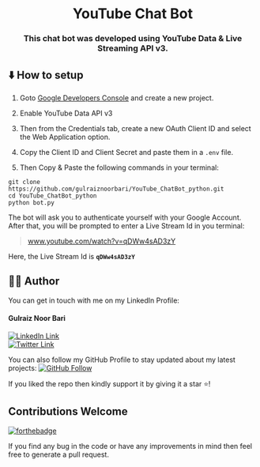 <div align="center">
  <h1>YouTube Chat Bot</h1>
  <h3>This chat bot was developed using YouTube Data & Live Streaming API v3.</h3>
</div>

## ⬇️ How to setup

1. Goto [Google Developers Console](https://console.developers.google.com/) and create a new project.

2. Enable YouTube Data API v3
3. Then from the Credentials tab, create a new OAuth Client ID and select the Web Application option.
4. Copy the Client ID and Client Secret and paste them in a `.env` file.
5. Then Copy & Paste the following commands in your terminal:

```
git clone https://github.com/gulraiznoorbari/YouTube_ChatBot_python.git
cd YouTube_ChatBot_python
python bot.py
```

The bot will ask you to authenticate yourself with your Google Account.
After that, you will be prompted to enter a Live Stream Id in you terminal:

> www.youtube.com/watch?v=qDWw4sAD3zY

Here, the Live Stream Id is **`qDWw4sAD3zY`**

## 👨‍💻 Author

You can get in touch with me on my LinkedIn Profile:

#### Gulraiz Noor Bari

[![LinkedIn Link](https://img.shields.io/badge/Connect-gulraiznoorbari-blue.svg?logo=linkedin&longCache=true&style=social&label=Connect)](https://www.linkedin.com/in/gulraiznoorbari)
<br />
[![Twitter Link](https://img.shields.io/badge/Follow-gulraiznoorbari-blue.svg?logo=twitter&longCache=true&style=social&label=Follow)](https://twitter.com/gulraiznoorbari)

You can also follow my GitHub Profile to stay updated about my latest projects: [![GitHub Follow](https://img.shields.io/badge/Connect-gulraiznoorbari-blue.svg?logo=Github&longCache=true&style=social&label=Follow)](https://github.com/gulraiznoorbari)

If you liked the repo then kindly support it by giving it a star ⭐!

## Contributions Welcome

[![forthebadge](https://forthebadge.com/images/badges/built-with-love.svg)](#)

If you find any bug in the code or have any improvements in mind then feel free to generate a pull request.
